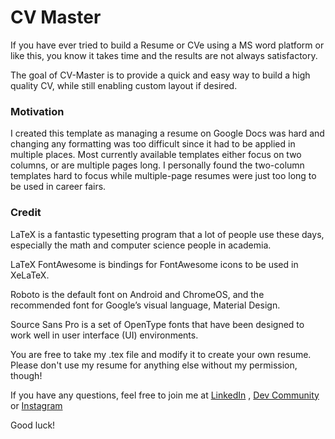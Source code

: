 # CV Master

If you have ever tried to build a Resume or CVe using a MS word platform or like this, you know it takes time and the results are not always satisfactory.

The goal of CV-Master is to provide a quick and easy way to build a high quality CV, while still enabling custom layout if desired.

### Motivation
I created this template as managing a resume on Google Docs was hard and changing any formatting was too difficult since it had to be applied in multiple places. Most currently available templates either focus on two columns, or are multiple pages long. I personally found the two-column templates hard to focus while multiple-page resumes were just too long to be used in career fairs.


### Credit
LaTeX is a fantastic typesetting program that a lot of people use these days, especially the math and computer science people in academia.

LaTeX FontAwesome is bindings for FontAwesome icons to be used in XeLaTeX.

Roboto is the default font on Android and ChromeOS, and the recommended font for Google’s visual language, Material Design.

Source Sans Pro is a set of OpenType fonts that have been designed to work well in user interface (UI) environments.

You are free to take my .tex file and modify it to create your own resume. Please don't use my resume for anything else without my permission, though!



If you have any questions, feel free to join me at [LinkedIn](https://www.linkedin.com/in/attaullahshafiq10/) , [Dev Community](https://dev.to/attaullahshafiq10) or [Instagram](https://www.instagram.com/iamattaullah10/)

Good luck!
